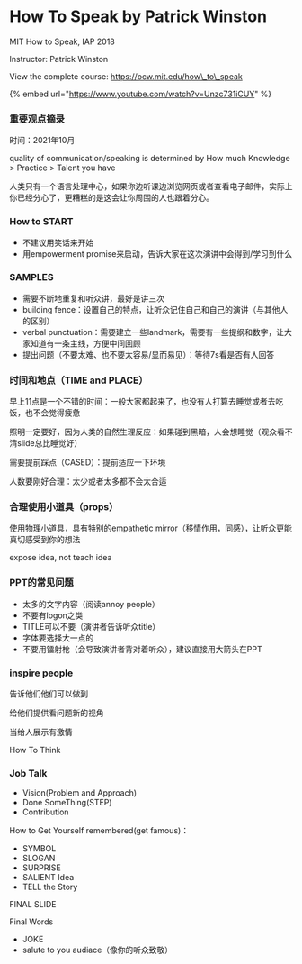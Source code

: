 # How To Speak by Patrick Winston

MIT How to Speak, IAP 2018&#x20;

Instructor: Patrick Winston&#x20;

View the complete course: https://ocw.mit.edu/how\_to\_speak

{% embed url="https://www.youtube.com/watch?v=Unzc731iCUY" %}

### 重要观点摘录

时间：2021年10月

quality of communication/speaking is determined by How much Knowledge > Practice > Talent you have

人类只有一个语言处理中心，如果你边听课边浏览网页或者查看电子邮件，实际上你已经分心了，更糟糕的是这会让你周围的人也跟着分心。

### How to START

* 不建议用笑话来开始
* 用empowerment promise来启动，告诉大家在这次演讲中会得到/学习到什么

### SAMPLES

* 需要不断地重复和听众讲，最好是讲三次
* building fence：设置自己的特点，让听众记住自己和自己的演讲（与其他人的区别）
* verbal punctuation：需要建立一些landmark，需要有一些提纲和数字，让大家知道有一条主线，方便中间回顾
* 提出问题（不要太难、也不要太容易/显而易见）：等待7s看是否有人回答

### 时间和地点（TIME and PLACE）

早上11点是一个不错的时间：一般大家都起来了，也没有人打算去睡觉或者去吃饭，也不会觉得疲惫

照明一定要好，因为人类的自然生理反应：如果碰到黑暗，人会想睡觉（观众看不清slide总比睡觉好）

需要提前踩点（CASED）：提前适应一下环境

人数要刚好合理：太少或者太多都不会太合适

### 合理使用小道具（props）

使用物理小道具，具有特别的empathetic mirror（移情作用，同感），让听众更能真切感受到你的想法

expose idea, not teach idea

### PPT的常见问题

* 太多的文字内容（阅读annoy people）
* 不要有logon之类
* TITLE可以不要（演讲者告诉听众title）
* 字体要选择大一点的
* 不要用镭射枪（会导致演讲者背对着听众），建议直接用大箭头在PPT

### inspire people

告诉他们他们可以做到

给他们提供看问题新的视角

当给人展示有激情



How To Think



### Job Talk

* Vision(Problem and Approach)
* Done SomeThing(STEP)
* Contribution

How to Get Yourself remembered(get famous)：

* SYMBOL
* SLOGAN
* SURPRISE
* SALIENT Idea
* TELL the Story



FINAL SLIDE

Final Words

* JOKE
* salute to you audiace（像你的听众致敬）

















